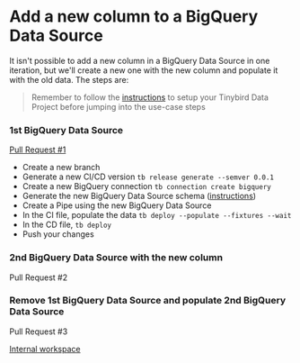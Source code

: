 # Add a new column to a BigQuery Data Source

It isn't possible to add a new column in a BigQuery Data Source in one iteration, but we'll create a new one with the new column and populate it with the old data. The steps are:

> Remember to follow the [instructions](../README.md) to setup your Tinybird Data Project before jumping into the use-case steps

### 1st BigQuery Data Source 

[Pull Request #1](https://github.com/tinybirdco/use-case-examples/pull/15)

- Create a new branch
- Generate a new CI/CD version `tb release generate --semver 0.0.1`
- Create a new BigQuery connection `tb connection create bigquery` 
- Generate the new BigQuery Data Source schema ([instructions](https://www.tinybird.co/docs/ingest/bigquery.html))
- Create a Pipe using the new BigQuery Data Source
- In the CI file, populate the data `tb deploy --populate --fixtures --wait`
- In the CD file, `tb deploy`
- Push your changes

### 2nd BigQuery Data Source with the new column

Pull Request #2

### Remove 1st BigQuery Data Source and populate 2nd BigQuery Data Source

Pull Request #3



[Internal workspace](https://ui.tinybird.co/55bd1979-6638-434d-9049-324112188f32/dashboard)